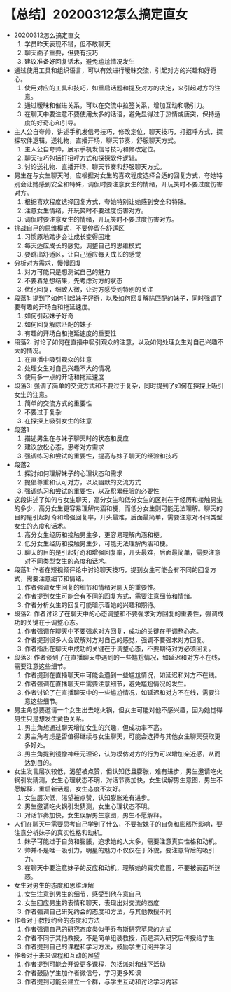 # 【总结】20200312怎么搞定直女

-   20200312怎么搞定直女
    1.  学员昨天表现不错，但不敢聊天
    2.  聊天面子重要，但要有技巧
    3.  建议准备好回复话术，避免尴尬情况发生
-   通过使用工具和组织语言，可以有效进行暧昧交流，引起对方的兴趣和好奇心。
    1.  使用对应的工具和技巧，如重启话题和提及对方的决定，来引起对方的注意。
    2.  通过暧昧和催进关系，可以在交流中拉签关系，增加互动和吸引力。
    3.  在聊天中要注意不要使用太多的话语，避免显得过于热情或唐突，保持适度的好奇心和引导。
-   主人公自夸帅，讲述手机发信号技巧，修改定位，聊天技巧，打招呼方式，探探软件逻辑，送礼物，直播开场，聊天节奏，舒服聊天方式。
    1.  主人公自夸帅，展示手机发信号技巧和修改定位。
    2.  聊天技巧包括打招呼方式和探探软件逻辑。
    3.  讨论送礼物、直播开场、聊天节奏和舒服聊天方式。
-   男生在与女生聊天时，应根据对女生的喜欢程度选择合适的回复方式，夸她特别会让她感到安全和特殊，调侃时要注意女生的情绪，开玩笑时不要过度伤害对方。
    1.  根据喜欢程度选择回复方式，夸她特别让她感到安全和特殊。
    2.  注意女生情绪，开玩笑时不要过度伤害对方。
    3.  调侃时要注意女生的情绪，开玩笑时不要过度伤害对方。
-   挑战自己的思维模式，不要停留在舒适区
    1.  习惯原地踏步会让成长变得困难
    2.  每天适应成长的感觉，调整自己的思维模式
    3.  要跳出舒适区，让自己适应每天成长的感觉
-   分析对方需求，慢慢回复
    1.  对方可能只是想测试自己的魅力
    2.  不要着急想结果，先考虑对方的状态
    3.  优化回复，细致入微，让对方感受到特别的关注
-   段落1: 提到了如何引起妹子好奇，以及如何回复解除匹配的妹子，同时强调了要有趣的开场白和拖延速度。
    1.  如何引起妹子好奇
    2.  如何回复解除匹配的妹子
    3.  有趣的开场白和拖延速度的重要性
-   段落2: 讨论了如何在直播中吸引观众的注意，以及如何处理女生对自己兴趣不大的情况。
    1.  在直播中吸引观众的注意
    2.  处理女生对自己兴趣不大的情况
    3.  使用多一点的开场和拖延速度
-   段落3: 强调了简单的交流方式和不要过于复杂，同时提到了如何在探探上吸引女生的注意。
    1.  简单的交流方式的重要性
    2.  不要过于复杂
    3.  在探探上吸引女生的注意
-   段落1
    1.  描述男生在与妹子聊天时的状态和反应
    2.  建议放松心态，思考对方需求
    3.  强调练习和尝试的重要性，提高与妹子聊天的经验和技巧
-   段落2
    1.  探讨如何理解妹子的心理状态和需求
    2.  提倡尊重和认可对方，以及幽默的交流方式
    3.  强调练习和尝试的重要性，以及积累经验的必要性
-   这段讲述了如何与女生聊天，高分女生和低分女生的区别在于经历和接触男生的多少，高分女生更容易理解内涵和梗，而低分女生则可能无法理解。聊天的目的是引起好奇和增强回复率，开头最难，后面最简单，需要注意对不同类型女生的态度和话术。
    1.  高分女生经历和接触男生多，更容易理解内涵和梗。
    2.  低分女生经历和接触男生少，可能无法理解内涵和梗。
    3.  聊天的目的是引起好奇和增强回复率，开头最难，后面最简单，需要注意对不同类型女生的态度和话术。
-   段落1: 作者在短视频评论中讨论聊天技巧，提到女生可能会有不同的回复方式，需要注意细节和情绪。
    1.  作者强调女生回复的细节和情绪对聊天的重要性。
    2.  作者提到女生可能会有不同的回复方式，需要注意细节和情绪。
    3.  作者分析女生的回复可能暗示着她的兴趣和期待。
-   段落2: 作者讨论了在聊天中的心态调整和不要强求对方回复的重要性，强调成功的关键在于调整心态。
    1.  作者强调在聊天中不要强求对方回复，成功的关键在于调整心态。
    2.  作者提到很多人会误解对方对自己的感觉，强调不要强求对方回复。
    3.  作者指出在聊天中成功的关键在于调整心态，不要期待对方必须回复。
-   段落3: 作者谈到了在直播聊天中遇到的一些尴尬情况，如延迟和对方不在线，需要注意这些细节。
    1.  作者提到在直播聊天中可能会遇到一些尴尬情况，如延迟和对方不在线。
    2.  作者强调在直播聊天中需要注意细节，避免尴尬情况的发生。
    3.  作者讨论了在直播聊天中的一些尴尬情况，如延迟和对方不在线，需要注意这些细节。
-   男主角想要邀请一个女生出去吃火锅，但女生可能对他不感兴趣，因为她觉得男生只是想发生黄色关系。
    1.  男主角想通过聊天增加女生的兴趣，但成功率不高。
    2.  男主角考虑是否值得继续与女生聊天，可能会选择与其他女生聊天获取更多好处。
    3.  男主角提到镜像神经元理论，认为模仿对方的行为可以增加亲近感，从而达到目的。
-   女生发言层次较低，渴望被点赞，但认知低且膨胀，难有进步，男生邀请吃火锅引发猜测，女生心理状态不明，对话节奏加快，女生误解男生意图，男生不愿解释，重启新话题，女生态度不友好。
    1.  女生层次低，渴望被点赞，认知膨胀难有进步。
    2.  男生邀请吃火锅引发猜测，女生心理状态不明。
    3.  对话节奏加快，女生误解男生意图，男生不愿解释。
-   人们在聊天中需要思考自己学到了什么，不要被妹子的自负和膨脹所影响，要注意分析妹子的真实性格和动机。
    1.  妹子可能过于自贠和膨脹，追求她的人太多，需要注意真实性格和动机。
    2.  帅并不是唯一吸引力，明星的魅力不仅仅在于外貌，要注意背后的吸引力。
    3.  在聊天中要注意妹子的反应和动机，理解她的真实意图，不要被表面所迷惑。
-   女生对男生的态度和思维理解
    1.  女生注意到男生的细节，感受到他在意自己
    2.  女生回应男生的表情和聊天，表现出对交流的态度
    3.  作者强调自己研究约会的态度和方法，与其他教授不同
-   作者对于教授约会的态度和方法
    1.  作者强调自己的研究态度类似于乔布斯研究苹果的方式
    2.  作者不同于其他教授，不是简单组装教授，而是深入研究后传授给学生
    3.  作者提到自己的课程和学习方法，鼓励学生订阅并学习
-   作者对于未来课程和互动的展望
    1.  作者提到可能会开设更多课程，包括派对和线下活动
    2.  作者鼓励学生加作者微信号，学习更多知识
    3.  作者提到可能会建立一个群，与学生互动和讨论学习内容